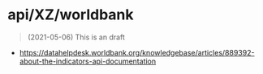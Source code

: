 # api/XZ/worldbank
> (2021-05-06) This is an draft

- <https://datahelpdesk.worldbank.org/knowledgebase/articles/889392-about-the-indicators-api-documentation>